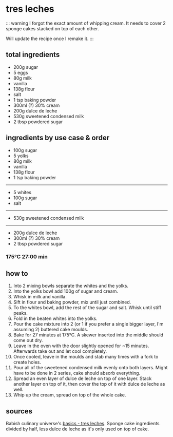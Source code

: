 # tres leches

::: warning
I forgot the exact amount of whipping cream. It needs to cover 2 sponge cakes stacked on top of each other.

Will update the recipe once I remake it.
:::

## total ingredients

- 200g sugar
- 5 eggs
- 80g milk
- vanilla
- 138g flour
- salt
- 1 tsp baking powder
- 300ml (?) 30% cream
- 200g dulce de leche
- 530g sweetened condensed milk
- 2 tbsp powdered sugar

## ingredients by use case & order

- 100g sugar
- 5 yolks
- 80g milk
- vanilla
- 138g flour
- 1 tsp baking powder
---
- 5 whites
- 100g sugar
- salt
---
- 530g sweetened condensed milk
---
- 200g dulce de leche
- 300ml (?) 30% cream
- 2 tbsp powdered sugar

### 175°C 27:00 min

## how to

1. Into 2 mixing bowls separate the whites and the yolks.
2. Into the yolks bowl add 100g of sugar and cream.
3. Whisk in milk and vanilla.
4. Sift in flour and baking powder, mix until just combined.
5. To the whites bowl, add the rest of the sugar and salt. Whisk until stiff peaks.
6. Fold in the beaten whites into the yolks.
7. Pour the cake mixture into 2 (or 1 if you prefer a single bigger layer, I'm assuming 2) buttered cake moulds.
8. Bake for 27 minutes at 175°C. A skewer inserted into the middle should come out dry.
9. Leave in the oven with the door slightly opened for ~15 minutes. Afterwards take out and let cool completely.
10. Once cooled, leave in the moulds and stab many times with a fork to create holes.
11. Pour all of the sweetened condensed milk evenly onto both layers. Might have to be done in 2 series, cake should absorb everything.
12. Spread an even layer of dulce de leche on top of one layer. Stack another layer on top of it, then cover the top of it with dulce de leche as well.
13. Whip up the cream, spread on top of the whole cake.

## sources

Babish culinary universe's [basics - tres leches](https://www.youtube.com/watch?v=iIDXc6xZ0X8). Sponge cake ingredients divided by half, less dulce de leche as it's only used on top of cake.

